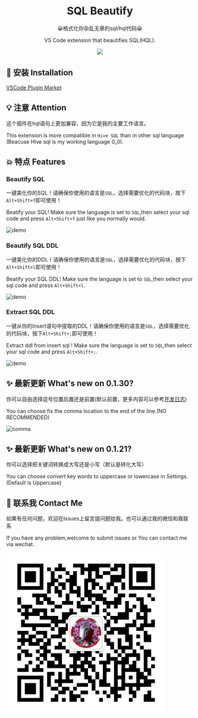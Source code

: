 <h1 align="center">
 SQL Beautify
</h1>

<p align="center">
  😀格式化你杂乱无章的sql/hql代码😀
  
</p>
<p align="center">
  VS Code extension that beautifies SQL(HQL).
  
</p>

<div align=center>
<img  src="https://clarkyu1993.coding.net/p/tuku/d/pic/git/raw/master/demo.gif?raw=true"/>
</div>


## 📸 安装 Installation 
[VSCode Plugin Market](https://marketplace.visualstudio.com/items?itemName=clarkyu.vscode-sql-beautify)


## 💡 注意 Attention

这个插件在hql语句上更加兼容，因为它是我的主要工作语言。

This extension is more compatible in `Hive SQL` than in other sql language (Beacuse Hive sql is my working language 0_0).


## 💥 特点 Features 

### Beautify SQL

一键美化你的SQL！请确保你使用的语言是`SQL`，选择需要优化的代码块，按下`Alt+Shift+f`即可使用！ 

Beatify your SQL!  Make sure the language is set to `SQL`,then select your sql code and press `Alt+Shift+f` just like you normally would.

![demo](https://clarkyu1993.coding.net/p/tuku/d/pic/git/raw/master/demo.gif?raw=true)

### Beautify SQL DDL 

一键美化你的DDL！请确保你使用的语言是`SQL`，选择需要优化的代码块，按下`Alt+Shift+l`即可使用！ 

Beatify your SQL DDL!  Make sure the language is set to `SQL`,then select your sql code and press `Alt+Shift+l`.

![demo](https://clarkyu1993.coding.net/p/tuku/d/pic/git/raw/master/demo2.gif?raw=true)

### Extract SQL DDL

一键从你的Insert语句中提取的DDL！请确保你使用的语言是`SQL`，选择需要优化的代码块，按下`Alt+Shift+;`即可使用！ 

Extract ddl from insert sql !  Make sure the language is set to `SQL`,then select your sql code and press `Alt+Shift+;`.

![demo](https://clarkyu1993.coding.net/p/tuku/d/pic/git/raw/master/demo3.gif?raw=true)


## ✨ 最新更新 What's new on 0.1.30?

你可以自由选择逗号位置后置还是前置(默认前置，更多内容可以参考[开发日志](https://github.com/clarkyu2016/sql-beautify/wiki/%E5%BC%80%E5%8F%91%E6%97%A5%E5%BF%97%EF%BC%88%E4%B8%AD%E6%96%87%EF%BC%89))

You can choose fix the comma location to the end of the line.(NO RECOMMENDED)

![comma](https://clarkyu1993.coding.net/p/tuku/d/pic/git/raw/master/comma.png?raw=true)

## ✨ 最新更新 What's new on 0.1.21?

你可以选择把关键词转换成大写还是小写（默认是转化大写）

You can choose convert key words to uppercase or lowercase in Settings.(Default is Uppercase)

## 🎅 联系我 Contact Me

如果有任何问题，欢迎在Issues上留言提问题给我。也可以通过我的微信和我联系

If you have any problem,welcome to submit issues or You can contact me via wechat.

![wechat](images/wechat.jpg)